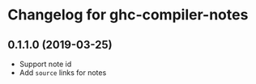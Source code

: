 # Changelog for ghc-compiler-notes

## 0.1.1.0 (2019-03-25)

* Support note id
* Add `source` links for notes
